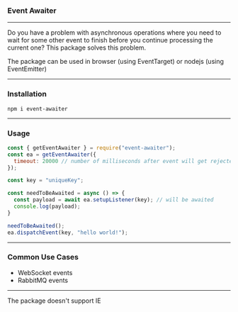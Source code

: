 ### Event Awaiter

***
Do you have a problem with asynchronous operations where you need to wait for some other event to finish before you continue processing the current one? This package solves this problem.  
  
The package can be used in browser (using EventTarget) or nodejs (using EventEmitter)
***

### Installation

```npm i event-awaiter```
***

### Usage
```js
const { getEventAwaiter } = require("event-awaiter");
const ea = getEventAwaiter({
  timeout: 20000 // number of milliseconds after event will get rejected
});

const key = "uniqueKey";

const needToBeAwaited = async () => {
  const payload = await ea.setupListener(key); // will be awaited
  console.log(payload);
}

needToBeAwaited();
ea.dispatchEvent(key, "hello world!");
```
***

### Common Use Cases
- WebSocket events
- RabbitMQ events
***

The package doesn't support IE